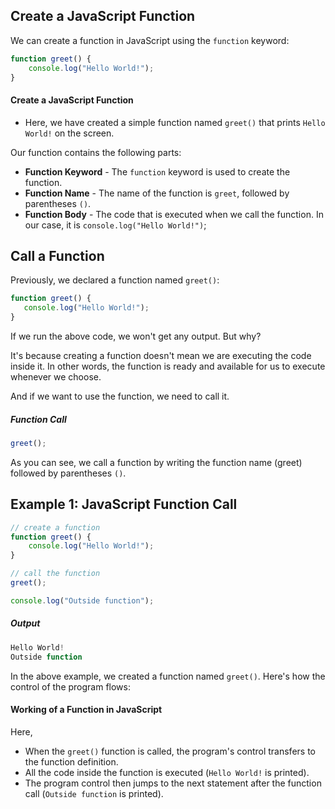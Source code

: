 ## Create a JavaScript Function
We can create a function in JavaScript using the `function` keyword:

```js
function greet() {
    console.log("Hello World!");
}
```

#### Create a JavaScript Function

- Here, we have created a simple function named `greet()` that prints `Hello World!` on the screen.

Our function contains the following parts:
- **Function Keyword** - The `function` keyword is used to create the function.
- **Function Name** - The name of the function is `greet`, followed by parentheses `()`.
- **Function Body** - The code that is executed when we call the function. In our case, it is `console.log("Hello World!")`;

## Call a Function
Previously, we declared a function named `greet()`:

```js
function greet() {
   console.log("Hello World!");
}
```

If we run the above code, we won't get any output. But why?

It's because creating a function doesn't mean we are executing the code inside it. In other words, the function is ready and available for us to execute whenever we choose.

And if we want to use the function, we need to call it.

##### Function Call
```js
greet();
```

As you can see, we call a function by writing the function name (greet) followed by parentheses `()`.

## Example 1: JavaScript Function Call
```js
// create a function
function greet() {
    console.log("Hello World!");
}

// call the function
greet();

console.log("Outside function");
```

##### Output
```js
Hello World!
Outside function
```

In the above example, we created a function named `greet()`. Here's how the control of the program flows:

#### Working of a Function in JavaScript

Here,
- When the `greet()` function is called, the program's control transfers to the function definition.
- All the code inside the function is executed (`Hello World!` is printed).
- The program control then jumps to the next statement after the function call (`Outside function` is printed).

